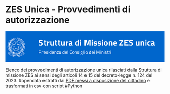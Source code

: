 # ZES Unica - Provvedimenti di autorizzazione

![](ZES.png)

Elenco dei provvedimenti di autorizzazione unica rilasciati dalla Struttura di missione ZES ai sensi degli articoli 14 e 15 del decreto-legge n. 124 del 2023.
#opendata estratti dai [PDF messi a disposizione del cittadino](https://www.strutturazes.gov.it/it/sportello-unico/provvedimenti-di-autorizzazione/) e trasformati in csv con script #Python
